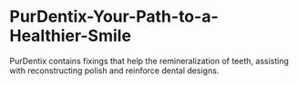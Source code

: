 # PurDentix-Your-Path-to-a-Healthier-Smile
PurDentix contains fixings that help the remineralization of teeth, assisting with reconstructing polish and reinforce dental designs. 
